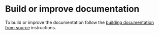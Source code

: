 # Build or improve documentation

To build or improve the documentation follow the [building documentation from source](https://sws.joseluisq.net/building-from-source/#building-documentation-from-source) instructions.
